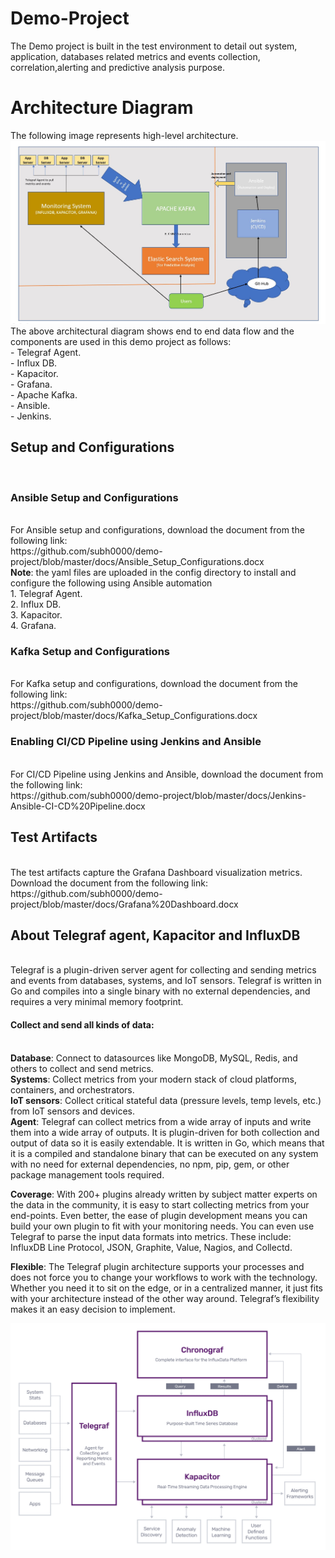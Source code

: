 # Demo-Project
The Demo project is built in the test environment to detail out system, application, databases related metrics and events collection, correlation,alerting and predictive analysis purpose.
<h1>Architecture Diagram</h1>
The following image represents high-level architecture.
<img src="https://github.com/subh0000/demo-project/blob/master/images/architecture.JPG">
The above architectural diagram shows end to end data flow and the components are used in this demo project as follows:<br/>
- Telegraf Agent.<br/>
- Influx DB.<br/>
- Kapacitor.<br/>
- Grafana.<br/>
- Apache Kafka.<br/>
- Ansible.<br/>
- Jenkins.<br/>

<h2> Setup and Configurations </h2><br/>
<h3> Ansible Setup and Configurations </h3><br/>
For Ansible setup and configurations, download the document from the following link:<br/>
https://github.com/subh0000/demo-project/blob/master/docs/Ansible_Setup_Configurations.docx <br/>
<B>Note</B>: the yaml files are uploaded in the config directory to install and configure the following using Ansible automation </br>
1. Telegraf Agent.</br>
2. Influx DB.</br>
3. Kapacitor.</br>
4. Grafana. </br>
<h3> Kafka Setup and Configurations </h3><br/>
For Kafka setup and configurations, download the document from the following link:<br/>
https://github.com/subh0000/demo-project/blob/master/docs/Kafka_Setup_Configurations.docx </br>
<h3> Enabling CI/CD Pipeline using Jenkins and Ansible </h3><br/>
For CI/CD Pipeline using Jenkins and Ansible, download the document from the following link:<br/>
https://github.com/subh0000/demo-project/blob/master/docs/Jenkins-Ansible-CI-CD%20Pipeline.docx </br>

<h2> Test Artifacts </h2><br/>
The test artifacts capture the Grafana Dashboard visualization metrics. Download the document from the following link:</br>
https://github.com/subh0000/demo-project/blob/master/docs/Grafana%20Dashboard.docx</br>

<h2> About Telegraf agent, Kapacitor and InfluxDB </h2></br>
Telegraf is a plugin-driven server agent for collecting and sending metrics and events from databases, systems, and IoT sensors. Telegraf is written in Go and compiles into a single binary with no external dependencies, and requires a very minimal memory footprint.</br>

<h4>Collect and send all kinds of data:</h4></br>
<b>Database</b>: Connect to datasources like MongoDB, MySQL, Redis, and others to collect and send metrics.</br>
<b>Systems</b>: Collect metrics from your modern stack of cloud platforms, containers, and orchestrators.</br>
<b>IoT sensors</b>: Collect critical stateful data (pressure levels, temp levels, etc.) from IoT sensors and devices.</br>
<b>Agent</b>: Telegraf can collect metrics from a wide array of inputs and write them into a wide array of outputs. It is plugin-driven for both collection and output of data so it is easily extendable. It is written in Go, which means that it is a compiled and standalone binary that can be executed on any system with no need for external dependencies, no npm, pip, gem, or other package management tools required.</br>

<b>Coverage</b>: With 200+ plugins already written by subject matter experts on the data in the community, it is easy to start collecting metrics from your end-points. Even better, the ease of plugin development means you can build your own plugin to fit with your monitoring needs. You can even use Telegraf to parse the input data formats into metrics. These include: InfluxDB Line Protocol, JSON, Graphite, Value, Nagios, and Collectd.</br>

<b>Flexible</b>: The Telegraf plugin architecture supports your processes and does not force you to change your workflows to work with the technology. Whether you need it to sit on the edge, or in a centralized manner, it just fits with your architecture instead of the other way around. Telegraf’s flexibility makes it an easy decision to implement.</br>

<img src="https://github.com/subh0000/demo-project/blob/master/images/Influx-1.0-Diagram.jpg">
